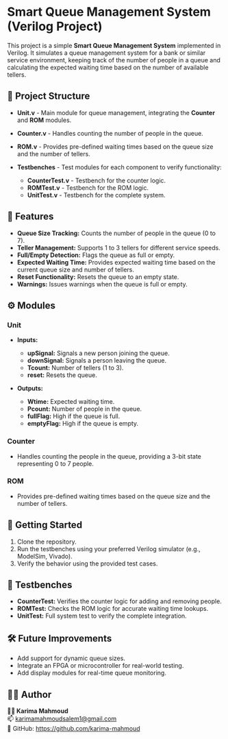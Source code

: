 # Smart Queue Management System (Verilog Project)

This project is a simple **Smart Queue Management System** implemented in Verilog. It simulates a queue management system for a bank or similar service environment, keeping track of the number of people in a queue and calculating the expected waiting time based on the number of available tellers.

## 📁 Project Structure

* **Unit.v** - Main module for queue management, integrating the **Counter** and **ROM** modules.
* **Counter.v** - Handles counting the number of people in the queue.
* **ROM.v** - Provides pre-defined waiting times based on the queue size and the number of tellers.
* **Testbenches** - Test modules for each component to verify functionality:

  * **CounterTest.v** - Testbench for the counter logic.
  * **ROMTest.v** - Testbench for the ROM logic.
  * **UnitTest.v** - Testbench for the complete system.

## 📝 Features

* **Queue Size Tracking:** Counts the number of people in the queue (0 to 7).
* **Teller Management:** Supports 1 to 3 tellers for different service speeds.
* **Full/Empty Detection:** Flags the queue as full or empty.
* **Expected Waiting Time:** Provides expected waiting time based on the current queue size and number of tellers.
* **Reset Functionality:** Resets the queue to an empty state.
* **Warnings:** Issues warnings when the queue is full or empty.

## ⚙️ Modules

### **Unit**

* **Inputs:**

  * **upSignal:** Signals a new person joining the queue.
  * **downSignal:** Signals a person leaving the queue.
  * **Tcount:** Number of tellers (1 to 3).
  * **reset:** Resets the queue.
* **Outputs:**

  * **Wtime:** Expected waiting time.
  * **Pcount:** Number of people in the queue.
  * **fullFlag:** High if the queue is full.
  * **emptyFlag:** High if the queue is empty.

### **Counter**

* Handles counting the people in the queue, providing a 3-bit state representing 0 to 7 people.

### **ROM**

* Provides pre-defined waiting times based on the queue size and the number of tellers.

## 🚀 Getting Started

1. Clone the repository.
2. Run the testbenches using your preferred Verilog simulator (e.g., ModelSim, Vivado).
3. Verify the behavior using the provided test cases.

## 🧪 Testbenches

* **CounterTest:** Verifies the counter logic for adding and removing people.
* **ROMTest:** Checks the ROM logic for accurate waiting time lookups.
* **UnitTest:** Full system test to verify the complete integration.

## 🛠️ Future Improvements

* Add support for dynamic queue sizes.
* Integrate an FPGA or microcontroller for real-world testing.
* Add display modules for real-time queue monitoring.


## 🙋‍♂️ Author

**👨‍💻 Karima Mahmoud**  
📫 karimamahmoudsalem1@gmail.com  
🐙 GitHub: https://github.com/karima-mahmoud
